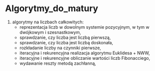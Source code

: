 # Algorytmy_do_matury
<ol>
    <li>
        algorytmy na liczbach całkowitych:
            <ul>
                <li>reprezentacja liczb w dowolnym systemie pozycyjnym, w tym w dwójkowym i szesnastkowym,</li>
                <li>sprawdzanie, czy liczba jest liczbą pierwszą,</li>
                <li>sprawdzanie, czy liczba jest liczbą doskonała,</li>
                <li>rozkładanie liczby na czynniki pierwsze,</li>
                <li>iteracyjna i rekurencyjna realizacja algorytmu Euklidesa + NWW,</li>
                <li>iteracyjne i rekurencyjne obliczanie wartości liczb Fibonacciego,</li>
                <li>wydawanie reszty metodą zachłanną,</li>
            </ul>
    </li>
</ol>